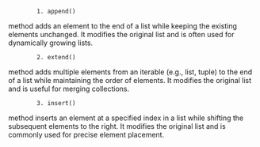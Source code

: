             1. append() 
method adds an element to the end of a list while keeping the existing elements unchanged. It modifies the original list and is often used for dynamically growing lists.


            2. extend() 
method adds multiple elements from an iterable (e.g., list, tuple) to the end of a list while maintaining the order of elements. It modifies the original list and is useful for merging collections.


            3. insert() 
method inserts an element at a specified index in a list while shifting the subsequent elements to the right. It modifies the original list and is commonly used for precise element placement.